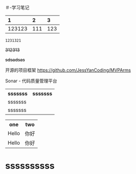 ＃-学习笔记

| 1      | 2   | 3   |
|:-------|:----|:----|
| 123123 | 111 | 123 |

`1231321`

~~312313~~

~~sdsadsas~~


开源的项目框架
https://github.com/JessYanCoding/MVPArms 

Sonar - 代码质量管理平台
<div>
<table border="0">
<tr><th>sssssss</th><th>sssssss</th></tr>
<tr><td>sssssss</td></tr>
<tr><td>sssssss</td></tr>

</table>
</div>
<div>
    <table border="0">
	  <tr>
	    <th>one</th>
	    <th>two</th>
	  </tr>
	  <tr>
	    <td>Hello</td>
	    <td>你好</td>
	  </tr>
	  <tr>
	    <td>Hello</td>
	    <td>你好</td>
	  </tr>
    </table>
</div>
<h1>ssssssssss</h1>
